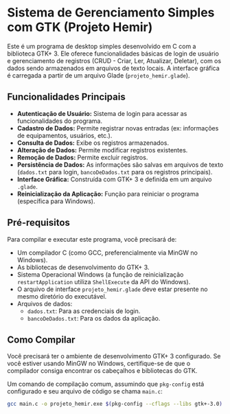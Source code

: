 # Sistema de Gerenciamento Simples com GTK (Projeto Hemir)

Este é um programa de desktop simples desenvolvido em C com a biblioteca GTK+ 3. Ele oferece funcionalidades básicas de login de usuário e gerenciamento de registros (CRUD - Criar, Ler, Atualizar, Deletar), com os dados sendo armazenados em arquivos de texto locais. A interface gráfica é carregada a partir de um arquivo Glade (`projeto_hemir.glade`).

## Funcionalidades Principais

* **Autenticação de Usuário:** Sistema de login para acessar as funcionalidades do programa.
* **Cadastro de Dados:** Permite registrar novas entradas (ex: informações de equipamentos, usuários, etc.).
* **Consulta de Dados:** Exibe os registros armazenados.
* **Alteração de Dados:** Permite modificar registros existentes.
* **Remoção de Dados:** Permite excluir registros.
* **Persistência de Dados:** As informações são salvas em arquivos de texto (`dados.txt` para login, `bancoDeDados.txt` para os registros principais).
* **Interface Gráfica:** Construída com GTK+ 3 e definida em um arquivo `.glade`.
* **Reinicialização da Aplicação:** Função para reiniciar o programa (específica para Windows).

## Pré-requisitos

Para compilar e executar este programa, você precisará de:

* Um compilador C (como GCC, preferencialmente via MinGW no Windows).
* As bibliotecas de desenvolvimento do GTK+ 3.
* Sistema Operacional Windows (a função de reinicialização `restartApplication` utiliza `ShellExecute` da API do Windows).
* O arquivo de interface `projeto_hemir.glade` deve estar presente no mesmo diretório do executável.
* Arquivos de dados:
    * `dados.txt`: Para as credenciais de login.
    * `bancoDeDados.txt`: Para os dados da aplicação.

## Como Compilar

Você precisará ter o ambiente de desenvolvimento GTK+ 3 configurado. Se você estiver usando MinGW no Windows, certifique-se de que o compilador consiga encontrar os cabeçalhos e bibliotecas do GTK.

Um comando de compilação comum, assumindo que `pkg-config` está configurado e seu arquivo de código se chama `main.c`:

```bash
gcc main.c -o projeto_hemir.exe $(pkg-config --cflags --libs gtk+-3.0)
